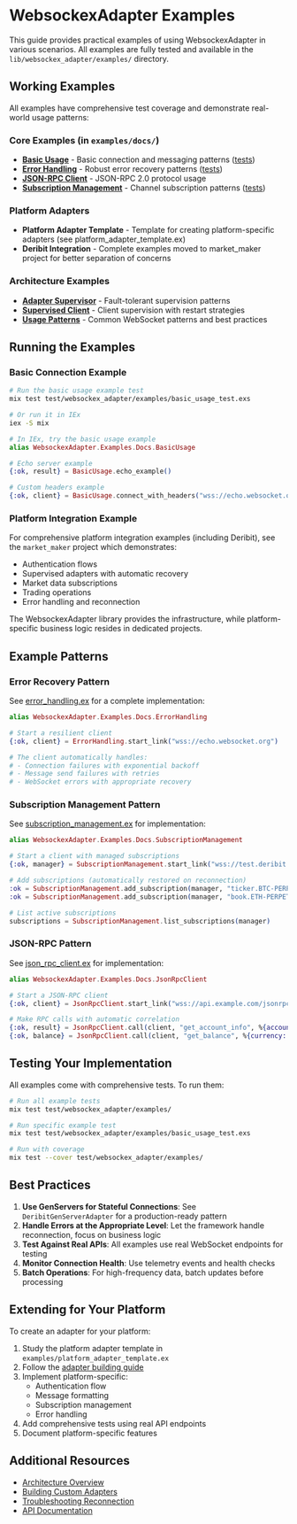 # WebsockexAdapter Examples

This guide provides practical examples of using WebsockexAdapter in various scenarios. All examples are fully tested and available in the `lib/websockex_adapter/examples/` directory.

## Working Examples

All examples have comprehensive test coverage and demonstrate real-world usage patterns:

### Core Examples (in `examples/docs/`)
- **[Basic Usage](../lib/websockex_adapter/examples/docs/basic_usage.ex)** - Basic connection and messaging patterns ([tests](../test/websockex_adapter/examples/basic_usage_test.exs))
- **[Error Handling](../lib/websockex_adapter/examples/docs/error_handling.ex)** - Robust error recovery patterns ([tests](../test/websockex_adapter/examples/error_handling_test.exs))
- **[JSON-RPC Client](../lib/websockex_adapter/examples/docs/json_rpc_client.ex)** - JSON-RPC 2.0 protocol usage
- **[Subscription Management](../lib/websockex_adapter/examples/docs/subscription_management.ex)** - Channel subscription patterns ([tests](../test/websockex_adapter/examples/subscription_management_test.exs))

### Platform Adapters
- **Platform Adapter Template** - Template for creating platform-specific adapters (see platform_adapter_template.ex)
- **Deribit Integration** - Complete examples moved to market_maker project for better separation of concerns

### Architecture Examples
- **[Adapter Supervisor](../lib/websockex_adapter/examples/adapter_supervisor.ex)** - Fault-tolerant supervision patterns
- **[Supervised Client](../lib/websockex_adapter/examples/supervised_client.ex)** - Client supervision with restart strategies
- **[Usage Patterns](../lib/websockex_adapter/examples/usage_patterns.ex)** - Common WebSocket patterns and best practices

## Running the Examples

### Basic Connection Example

```bash
# Run the basic usage example test
mix test test/websockex_adapter/examples/basic_usage_test.exs

# Or run it in IEx
iex -S mix
```

```elixir
# In IEx, try the basic usage example
alias WebsockexAdapter.Examples.Docs.BasicUsage

# Echo server example
{:ok, result} = BasicUsage.echo_example()

# Custom headers example
{:ok, client} = BasicUsage.connect_with_headers("wss://echo.websocket.org", "Bearer token123")
```

### Platform Integration Example

For comprehensive platform integration examples (including Deribit), see the `market_maker` project which demonstrates:
- Authentication flows
- Supervised adapters with automatic recovery
- Market data subscriptions
- Trading operations
- Error handling and reconnection

The WebsockexAdapter library provides the infrastructure, while platform-specific business logic resides in dedicated projects.

## Example Patterns

### Error Recovery Pattern

See [error_handling.ex](../lib/websockex_adapter/examples/docs/error_handling.ex) for a complete implementation:

```elixir
alias WebsockexAdapter.Examples.Docs.ErrorHandling

# Start a resilient client
{:ok, client} = ErrorHandling.start_link("wss://echo.websocket.org")

# The client automatically handles:
# - Connection failures with exponential backoff
# - Message send failures with retries
# - WebSocket errors with appropriate recovery
```

### Subscription Management Pattern

See [subscription_management.ex](../lib/websockex_adapter/examples/docs/subscription_management.ex) for implementation:

```elixir
alias WebsockexAdapter.Examples.Docs.SubscriptionManagement

# Start a client with managed subscriptions
{:ok, manager} = SubscriptionManagement.start_link("wss://test.deribit.com/ws/api/v2")

# Add subscriptions (automatically restored on reconnection)
:ok = SubscriptionManagement.add_subscription(manager, "ticker.BTC-PERPETUAL.raw")
:ok = SubscriptionManagement.add_subscription(manager, "book.ETH-PERPETUAL.100ms")

# List active subscriptions
subscriptions = SubscriptionManagement.list_subscriptions(manager)
```

### JSON-RPC Pattern

See [json_rpc_client.ex](../lib/websockex_adapter/examples/docs/json_rpc_client.ex) for implementation:

```elixir
alias WebsockexAdapter.Examples.Docs.JsonRpcClient

# Start a JSON-RPC client
{:ok, client} = JsonRpcClient.start_link("wss://api.example.com/jsonrpc")

# Make RPC calls with automatic correlation
{:ok, result} = JsonRpcClient.call(client, "get_account_info", %{account_id: "123"})
{:ok, balance} = JsonRpcClient.call(client, "get_balance", %{currency: "USD"})
```

## Testing Your Implementation

All examples come with comprehensive tests. To run them:

```bash
# Run all example tests
mix test test/websockex_adapter/examples/

# Run specific example test
mix test test/websockex_adapter/examples/basic_usage_test.exs

# Run with coverage
mix test --cover test/websockex_adapter/examples/
```

## Best Practices

1. **Use GenServers for Stateful Connections**: See `DeribitGenServerAdapter` for a production-ready pattern
2. **Handle Errors at the Appropriate Level**: Let the framework handle reconnection, focus on business logic
3. **Test Against Real APIs**: All examples use real WebSocket endpoints for testing
4. **Monitor Connection Health**: Use telemetry events and health checks
5. **Batch Operations**: For high-frequency data, batch updates before processing

## Extending for Your Platform

To create an adapter for your platform:

1. Study the platform adapter template in `examples/platform_adapter_template.ex`
2. Follow the [adapter building guide](guides/building_adapters.md)
3. Implement platform-specific:
   - Authentication flow
   - Message formatting
   - Subscription management
   - Error handling
4. Add comprehensive tests using real API endpoints
5. Document platform-specific features

## Additional Resources

- [Architecture Overview](Architecture.md)
- [Building Custom Adapters](guides/building_adapters.md)
- [Troubleshooting Reconnection](guides/troubleshooting_reconnection.md)
- [API Documentation](https://hexdocs.pm/websockex_adapter)